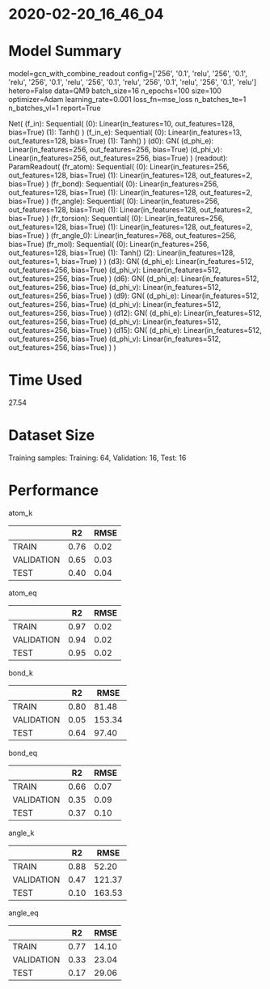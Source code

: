 2020-02-20_16_46_04
===========================
# Model Summary
model=gcn_with_combine_readout
config=['256', '0.1', 'relu', '256', '0.1', 'relu', '256', '0.1', 'relu', '256', '0.1', 'relu', '256', '0.1', 'relu', '256', '0.1', 'relu']
hetero=False
data=QM9
batch_size=16
n_epochs=100
size=100
optimizer=Adam
learning_rate=0.001
loss_fn=mse_loss
n_batches_te=1
n_batches_vl=1
report=True

Net(
  (f_in): Sequential(
    (0): Linear(in_features=10, out_features=128, bias=True)
    (1): Tanh()
  )
  (f_in_e): Sequential(
    (0): Linear(in_features=13, out_features=128, bias=True)
    (1): Tanh()
  )
  (d0): GN(
    (d_phi_e): Linear(in_features=256, out_features=256, bias=True)
    (d_phi_v): Linear(in_features=256, out_features=256, bias=True)
  )
  (readout): ParamReadout(
    (fr_atom): Sequential(
      (0): Linear(in_features=256, out_features=128, bias=True)
      (1): Linear(in_features=128, out_features=2, bias=True)
    )
    (fr_bond): Sequential(
      (0): Linear(in_features=256, out_features=128, bias=True)
      (1): Linear(in_features=128, out_features=2, bias=True)
    )
    (fr_angle): Sequential(
      (0): Linear(in_features=256, out_features=128, bias=True)
      (1): Linear(in_features=128, out_features=2, bias=True)
    )
    (fr_torsion): Sequential(
      (0): Linear(in_features=256, out_features=128, bias=True)
      (1): Linear(in_features=128, out_features=2, bias=True)
    )
    (fr_angle_0): Linear(in_features=768, out_features=256, bias=True)
    (fr_mol): Sequential(
      (0): Linear(in_features=256, out_features=128, bias=True)
      (1): Tanh()
      (2): Linear(in_features=128, out_features=1, bias=True)
    )
  )
  (d3): GN(
    (d_phi_e): Linear(in_features=512, out_features=256, bias=True)
    (d_phi_v): Linear(in_features=512, out_features=256, bias=True)
  )
  (d6): GN(
    (d_phi_e): Linear(in_features=512, out_features=256, bias=True)
    (d_phi_v): Linear(in_features=512, out_features=256, bias=True)
  )
  (d9): GN(
    (d_phi_e): Linear(in_features=512, out_features=256, bias=True)
    (d_phi_v): Linear(in_features=512, out_features=256, bias=True)
  )
  (d12): GN(
    (d_phi_e): Linear(in_features=512, out_features=256, bias=True)
    (d_phi_v): Linear(in_features=512, out_features=256, bias=True)
  )
  (d15): GN(
    (d_phi_e): Linear(in_features=512, out_features=256, bias=True)
    (d_phi_v): Linear(in_features=512, out_features=256, bias=True)
  )
)
# Time Used 
27.54

# Dataset Size
Training samples: 
Training: 64, Validation: 16, Test: 16
# Performance
atom_k

|              |R2            |RMSE          |
|------------- |------------- |------------- |
|TRAIN         |0.76          |0.02          |
|VALIDATION    |0.65          |0.03          |
|TEST          |0.40          |0.04          |


atom_eq

|              |R2            |RMSE          |
|------------- |------------- |------------- |
|TRAIN         |0.97          |0.02          |
|VALIDATION    |0.94          |0.02          |
|TEST          |0.95          |0.02          |


bond_k

|              |R2            |RMSE          |
|------------- |------------- |------------- |
|TRAIN         |0.80          |81.48         |
|VALIDATION    |0.05          |153.34        |
|TEST          |0.64          |97.40         |


bond_eq

|              |R2            |RMSE          |
|------------- |------------- |------------- |
|TRAIN         |0.66          |0.07          |
|VALIDATION    |0.35          |0.09          |
|TEST          |0.37          |0.10          |


angle_k

|              |R2            |RMSE          |
|------------- |------------- |------------- |
|TRAIN         |0.88          |52.20         |
|VALIDATION    |0.47          |121.37        |
|TEST          |0.10          |163.53        |


angle_eq

|              |R2            |RMSE          |
|------------- |------------- |------------- |
|TRAIN         |0.77          |14.10         |
|VALIDATION    |0.33          |23.04         |
|TEST          |0.17          |29.06         |

